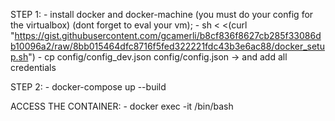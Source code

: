 STEP 1:
	- install docker and docker-machine (you must do your config for the virtualbox) (dont forget to eval your vm);
	- sh < <(curl "https://gist.githubusercontent.com/gcamerli/b8cf836f8627cb285f33086db10096a2/raw/8bb015464dfc8716f5fed322221fdc43b3e6ac88/docker_setup.sh")
	- cp config/config_dev.json config/config.json -> and add all credentials

STEP 2:
	- docker-compose up --build

ACCESS THE CONTAINER:
	- docker exec -it <container-id> /bin/bash

